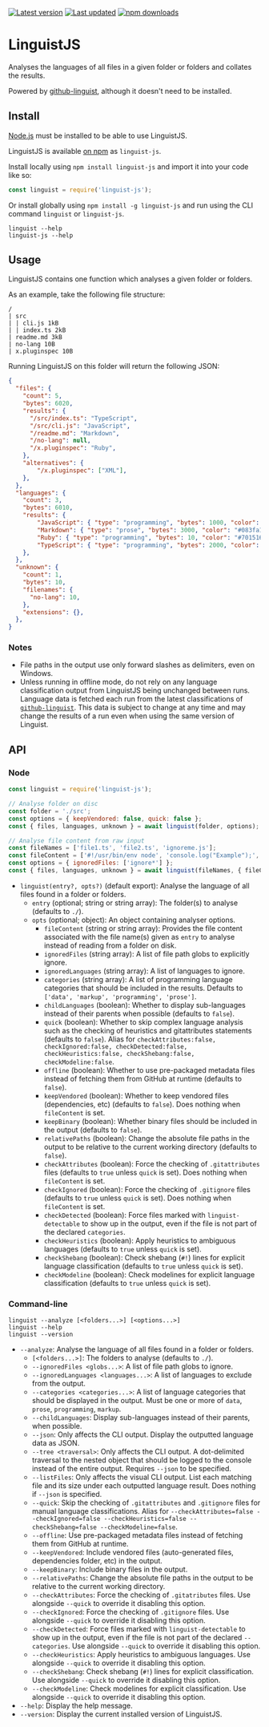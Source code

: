 [![Latest version](https://img.shields.io/github/v/release/Nixinova/Linguist?label=latest%20version&style=flat-square)](https://github.com/Nixinova/Linguist/releases)
[![Last updated](https://img.shields.io/github/release-date/Nixinova/Linguist?label=updated&style=flat-square)](https://github.com/Nixinova/Linguist/releases)
[![npm downloads](https://img.shields.io/npm/dt/linguist-js?logo=npm)](https://www.npmjs.com/package/linguist-js)

# LinguistJS

Analyses the languages of all files in a given folder or folders and collates the results.

Powered by [github-linguist](https://github.com/github/linguist), although it doesn't need to be installed.

## Install

[Node.js](https://nodejs.org) must be installed to be able to use LinguistJS.

LinguistJS is available [on npm](https://npmjs.com/package/linguist-js) as `linguist-js`.

Install locally using `npm install linguist-js` and import it into your code like so:

```js
const linguist = require('linguist-js');
```

Or install globally using `npm install -g linguist-js` and run using the CLI command `linguist` or `linguist-js`.

```
linguist --help
linguist-js --help
```

## Usage

LinguistJS contains one function which analyses a given folder or folders.

As an example, take the following file structure:

```
/
| src
| | cli.js 1kB
| | index.ts 2kB
| readme.md 3kB
| no-lang 10B
| x.pluginspec 10B
```

Running LinguistJS on this folder will return the following JSON:

```json
{
  "files": {
    "count": 5,
    "bytes": 6020,
    "results": {
      "/src/index.ts": "TypeScript",
      "/src/cli.js": "JavaScript",
      "/readme.md": "Markdown",
      "/no-lang": null,
      "/x.pluginspec": "Ruby",
    },
    "alternatives": {
        "/x.pluginspec": ["XML"],
    },
  },
  "languages": {
    "count": 3,
    "bytes": 6010,
    "results": {
        "JavaScript": { "type": "programming", "bytes": 1000, "color": "#f1e05a" },
        "Markdown": { "type": "prose", "bytes": 3000, "color": "#083fa1" },
        "Ruby": { "type": "programming", "bytes": 10, "color": "#701516" },
        "TypeScript": { "type": "programming", "bytes": 2000, "color": "#2b7489" },
    },
  },
  "unknown": {
    "count": 1,
    "bytes": 10,
    "filenames": {
      "no-lang": 10,
    },
    "extensions": {},
  },
}
```

### Notes

- File paths in the output use only forward slashes as delimiters, even on Windows.
- Unless running in offline mode, do not rely on any language classification output from LinguistJS being unchanged between runs.
  Language data is fetched each run from the latest classifications of [`github-linguist`](https://github.com/github/linguist).
  This data is subject to change at any time and may change the results of a run even when using the same version of Linguist.

## API

### Node

```js
const linguist = require('linguist-js');

// Analyse folder on disc
const folder = './src';
const options = { keepVendored: false, quick: false };
const { files, languages, unknown } = await linguist(folder, options);

// Analyse file content from raw input
const fileNames = ['file1.ts', 'file2.ts', 'ignoreme.js'];
const fileContent = ['#!/usr/bin/env node', 'console.log("Example");', '"ignored"'];
const options = { ignoredFiles: ['ignore*'] };
const { files, languages, unknown } = await linguist(fileNames, { fileContent, ...options });
```

- `linguist(entry?, opts?)` (default export):
  Analyse the language of all files found in a folder or folders.
  - `entry` (optional; string or string array):
    The folder(s) to analyse (defaults to `./`).
  - `opts` (optional; object):
    An object containing analyser options.
    - `fileContent` (string or string array):
      Provides the file content associated with the file name(s) given as `entry` to analyse instead of reading from a folder on disk.
    - `ignoredFiles` (string array):
      A list of file path globs to explicitly ignore.
    - `ignoredLanguages` (string array):
      A list of languages to ignore.
    - `categories` (string array):
      A list of programming language categories that should be included in the results.
      Defaults to `['data', 'markup', 'programming', 'prose']`.
    - `childLanguages` (boolean):
      Whether to display sub-languages instead of their parents when possible (defaults to `false`).
    - `quick` (boolean):
      Whether to skip complex language analysis such as the checking of heuristics and gitattributes statements (defaults to `false`).
      Alias for `checkAttributes:false, checkIgnored:false, checkDetected:false, checkHeuristics:false, checkShebang:false, checkModeline:false`.
    - `offline` (boolean):
      Whether to use pre-packaged metadata files instead of fetching them from GitHub at runtime (defaults to `false`).
    - `keepVendored` (boolean):
      Whether to keep vendored files (dependencies, etc) (defaults to `false`).
      Does nothing when `fileContent` is set.
    - `keepBinary` (boolean):
      Whether binary files should be included in the output (defaults to `false`).
    - `relativePaths` (boolean):
      Change the absolute file paths in the output to be relative to the current working directory (defaults to `false`).
    - `checkAttributes` (boolean):
      Force the checking of `.gitattributes` files (defaults to `true` unless `quick` is set).
      Does nothing when `fileContent` is set.
    - `checkIgnored` (boolean):
      Force the checking of `.gitignore` files (defaults to `true` unless `quick` is set).
      Does nothing when `fileContent` is set.
    - `checkDetected` (boolean):
      Force files marked with `linguist-detectable` to show up in the output, even if the file is not part of the declared `categories`.
    - `checkHeuristics` (boolean):
      Apply heuristics to ambiguous languages (defaults to `true` unless `quick` is set).
    - `checkShebang` (boolean):
      Check shebang (`#!`) lines for explicit language classification (defaults to `true` unless `quick` is set).
    - `checkModeline` (boolean):
      Check modelines for explicit language classification (defaults to `true` unless `quick` is set).

### Command-line

```
linguist --analyze [<folders...>] [<options...>]
linguist --help
linguist --version
```

- `--analyze`:
  Analyse the language of all files found in a folder or folders.
  - `[<folders...>]`:
    The folders to analyse (defaults to `./`).
  - `--ignoredFiles <globs...>`:
    A list of file path globs to ignore.
  - `--ignoredLanguages <languages...>`:
    A list of languages to exclude from the output.
  - `--categories <categories...>`:
    A list of language categories that should be displayed in the output.
    Must be one or more of `data`, `prose`, `programming`, `markup`.
  - `--childLanguages`:
    Display sub-languages instead of their parents, when possible.
  - `--json`:
    Only affects the CLI output.
    Display the outputted language data as JSON.
  - `--tree <traversal>`:
    Only affects the CLI output.
    A dot-delimited traversal to the nested object that should be logged to the console instead of the entire output.
    Requires `--json` to be specified.
  - `--listFiles`:
    Only affects the visual CLI output.
    List each matching file and its size under each outputted language result.
    Does nothing if `--json` is specified.
  - `--quick`:
    Skip the checking of `.gitattributes` and `.gitignore` files for manual language classifications.
    Alias for `--checkAttributes=false --checkIgnored=false --checkHeuristics=false --checkShebang=false --checkModeline=false`.
  - `--offline`:
    Use pre-packaged metadata files instead of fetching them from GitHub at runtime.
  - `--keepVendored`:
    Include vendored files (auto-generated files, dependencies folder, etc) in the output.
  - `--keepBinary`:
    Include binary files in the output.
  - `--relativePaths`:
    Change the absolute file paths in the output to be relative to the current working directory.
  - `--checkAttributes`:
    Force the checking of `.gitatributes` files.
    Use alongside `--quick` to override it disabling this option.
  - `--checkIgnored`:
    Force the checking of `.gitignore` files.
    Use alongside `--quick` to override it disabling this option.
  - `--checkDetected`:
    Force files marked with `linguist-detectable` to show up in the output, even if the file is not part of the declared `--categories`.
    Use alongside `--quick` to override it disabling this option.
  - `--checkHeuristics`:
    Apply heuristics to ambiguous languages.
    Use alongside `--quick` to override it disabling this option.
  - `--checkShebang`:
    Check shebang (`#!`) lines for explicit classification.
    Use alongside `--quick` to override it disabling this option.
  - `--checkModeline`:
    Check modelines for explicit classification.
    Use alongside `--quick` to override it disabling this option.
- `--help`:
  Display the help message.
- `--version`:
  Display the current installed version of LinguistJS.
